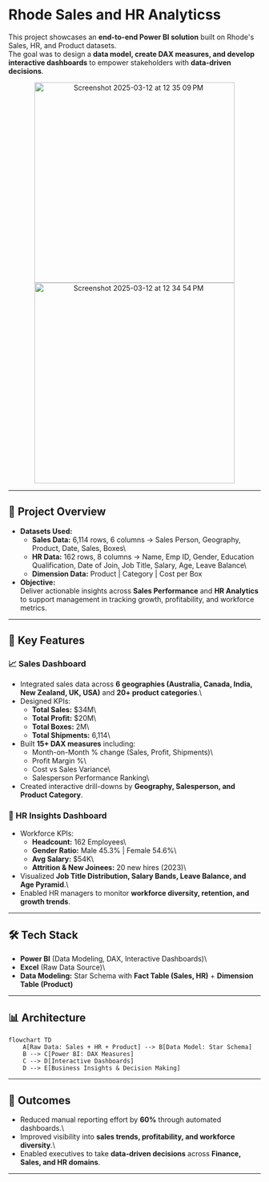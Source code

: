 # Rhode Sales and HR Analyticss

This project showcases an **end-to-end Power BI solution** built on
Rhode's Sales, HR, and Product datasets.\
The goal was to design a **data model, create DAX measures, and develop
interactive dashboards** to empower stakeholders with **data-driven
decisions**.

<p align = "center">
<img width="400" alt="Screenshot 2025-03-12 at 12 35 09 PM" src="https://github.com/user-attachments/assets/51034990-7f2e-4b39-a57d-af7186c86e37" />
<img width="400" alt="Screenshot 2025-03-12 at 12 34 54 PM" src="https://github.com/user-attachments/assets/6d4772f3-8752-4967-95f2-84c8fd4d744f" />
</p>

------------------------------------------------------------------------

## 🚀 Project Overview

-   **Datasets Used:**
    -   **Sales Data:** 6,114 rows, 6 columns → Sales Person, Geography,
        Product, Date, Sales, Boxes\
    -   **HR Data:** 162 rows, 8 columns → Name, Emp ID, Gender,
        Education Qualification, Date of Join, Job Title, Salary, Age,
        Leave Balance\
    -   **Dimension Data:** Product \| Category \| Cost per Box
-   **Objective:**\
    Deliver actionable insights across **Sales Performance** and **HR
    Analytics** to support management in tracking growth, profitability,
    and workforce metrics.

------------------------------------------------------------------------

## 🔑 Key Features

### 📈 Sales Dashboard

-   Integrated sales data across **6 geographies (Australia, Canada,
    India, New Zealand, UK, USA)** and **20+ product categories**.\
-   Designed KPIs:
    -   **Total Sales:** \$34M\
    -   **Total Profit:** \$20M\
    -   **Total Boxes:** 2M\
    -   **Total Shipments:** 6,114\
-   Built **15+ DAX measures** including:
    -   Month-on-Month % change (Sales, Profit, Shipments)\
    -   Profit Margin %\
    -   Cost vs Sales Variance\
    -   Salesperson Performance Ranking\
-   Created interactive drill-downs by **Geography, Salesperson, and
    Product Category**.

### 👥 HR Insights Dashboard

-   Workforce KPIs:
    -   **Headcount:** 162 Employees\
    -   **Gender Ratio:** Male 45.3% \| Female 54.6%\
    -   **Avg Salary:** \$54K\
    -   **Attrition & New Joinees:** 20 new hires (2023)\
-   Visualized **Job Title Distribution, Salary Bands, Leave Balance,
    and Age Pyramid**.\
-   Enabled HR managers to monitor **workforce diversity, retention, and
    growth trends**.

------------------------------------------------------------------------

## 🛠️ Tech Stack

-   **Power BI** (Data Modeling, DAX, Interactive Dashboards)\
-   **Excel** (Raw Data Source)\
-   **Data Modeling:** Star Schema with **Fact Table (Sales, HR)** +
    **Dimension Table (Product)**

------------------------------------------------------------------------

## 📊 Architecture

``` mermaid
flowchart TD
    A[Raw Data: Sales + HR + Product] --> B[Data Model: Star Schema]
    B --> C[Power BI: DAX Measures]
    C --> D[Interactive Dashboards]
    D --> E[Business Insights & Decision Making]
```

------------------------------------------------------------------------

## 📌 Outcomes

-   Reduced manual reporting effort by **60%** through automated
    dashboards.\
-   Improved visibility into **sales trends, profitability, and
    workforce diversity**.\
-   Enabled executives to take **data-driven decisions** across
    **Finance, Sales, and HR domains**.

------------------------------------------------------------------------
